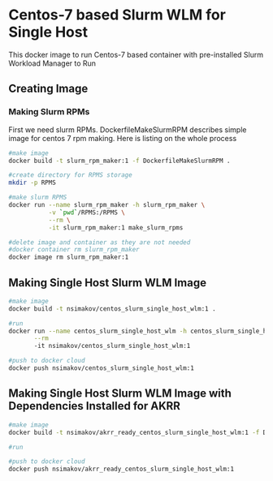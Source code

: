
# Centos-7 based Slurm WLM for Single Host

This docker image to run Centos-7 based container
with pre-installed Slurm Workload Manager to
Run 

## Creating Image

### Making Slurm RPMs

First we need slurm RPMs.
DockerfileMakeSlurmRPM describes simple image for centos 7 rpm making.
Here is listing on the whole process
  
```bash
#make image
docker build -t slurm_rpm_maker:1 -f DockerfileMakeSlurmRPM .

#create directory for RPMS storage
mkdir -p RPMS

#make slurm RPMS
docker run --name slurm_rpm_maker -h slurm_rpm_maker \
           -v `pwd`/RPMS:/RPMS \
           --rm \
           -it slurm_rpm_maker:1 make_slurm_rpms

#delete image and container as they are not needed
#docker container rm slurm_rpm_maker
docker image rm slurm_rpm_maker:1
```

## Making Single Host Slurm WLM Image

```bash
#make image
docker build -t nsimakov/centos_slurm_single_host_wlm:1 .

#run
docker run --name centos_slurm_single_host_wlm -h centos_slurm_single_host_wlm \
       --rm
       -it nsimakov/centos_slurm_single_host_wlm:1 

#push to docker cloud
docker push nsimakov/centos_slurm_single_host_wlm:1
```

## Making Single Host Slurm WLM Image with Dependencies Installed for AKRR

```bash
#make image
docker build -t nsimakov/akrr_ready_centos_slurm_single_host_wlm:1 -f DockerfileAKRRReady .

#run

#push to docker cloud
docker push nsimakov/akrr_ready_centos_slurm_single_host_wlm:1
```

